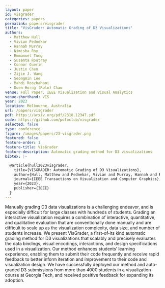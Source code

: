```yaml
---
layout: paper
id: visgrader
categories: papers
permalink: papers/visgrader
title: "VisGrader: Automatic Grading of D3 Visualizations"
authors: 
  - Matthew Hull
  - Vivian Pednekar
  - Hannah Murray
  - Nimisha Roy
  - Emmanuel Tung
  - Susanta Routray
  - Connor Guerin
  - Justin Chen
  - Zijie J. Wang
  - Seongmin Lee
  - Mahdi Roozbahani
  - Duen Horng (Polo) Chau
venue: Full Paper, IEEE Visualization and Visual Analytics
venue-shorthand: VIS
year: 2023
location: Melbourne, Australia
url: /papers/visgrader
pdf: https://arxiv.org/pdf/2310.12347.pdf
code: https://github.com/poloclub/visgrader
selected: false
type: conference
figure: /images/papers/23-visgrader.png
featured: false
feature-order: 1
feature-title: VisGrader
feature-description: Automatic grading method for D3 visualizations
bibtex: |-

  @article{hull2023visgrader,
    title={VISGRADER: Automatic Grading of D3 Visualizations},
    author={Hull, Matthew and Pednekar, Vivian and Murray, Hannah and Roy, Nimisha and Tung, Emmanuel and Routray, Susanta and Guerin, Connor and Chen, Justin and Wang, Zijie J and Lee, Seongmin and others},
    journal={IEEE Transactions on Visualization and Computer Graphics},
    year={2023},
    publisher={IEEE}
  }
---
```


Manually grading D3 data visualizations is a challenging endeavor, and is especially difficult for large classes with hundreds of students. Grading an interactive visualization requires a combination of interactive, quantitative, and qualitative evaluation that are conventionally done manually and are difficult to scale up as the visualization complexity, data size, and number of students increase. We present VisGrader, a first-of-its kind automatic grading method for D3 visualizations that scalably and precisely evaluates the data bindings, visual encodings, interactions, and design specifications used in a visualization. Our method enhances students’ learning experience, enabling them to submit their code frequently and receive rapid feedback to better inform iteration and improvement to their code and visualization design. We have successfully deployed our method and auto-graded D3 submissions from more than 4000 students in a visualization course at Georgia Tech, and received positive feedback for expanding its adoption.
